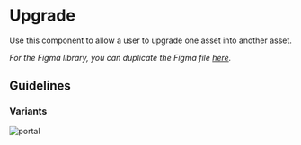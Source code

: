 # Upgrade

Use this component to allow a user to upgrade one asset into another asset.

*For the Figma library, you can duplicate the Figma file [here](https://www.figma.com/file/zZi2fYDUjWEMPQJWAt8VWv/Threshold-DS?node-id=3436%3A24296).*

## Guidelines

### Variants

![portal](https://user-images.githubusercontent.com/57226633/197245448-3a25e834-f7b7-4b55-afdd-d16beac624b5.png)
